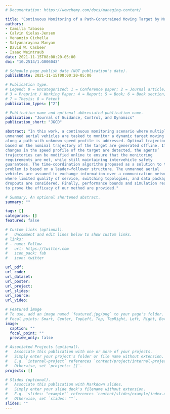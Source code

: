```yaml
---
# Documentation: https://wowchemy.com/docs/managing-content/

title: "Continuous Monitoring of a Path-Constrained Moving Target by Multiple Unmanned Aerial Vehicles"
authors:
- Camilla Tabasso
- Calvin Kielas-Jensen
- Venanzio Cichella
- Satyanarayana Manyam
- David W. Casbeer
- Isaac Weintraub
date: 2021-11-15T08:00:20-05:00
doi: "10.2514/1.G006043"

# Schedule page publish date (NOT publication's date).
publishDate: 2021-11-15T08:00:20-05:00

# Publication type.
# Legend: 0 = Uncategorized; 1 = Conference paper; 2 = Journal article;
# 3 = Preprint / Working Paper; 4 = Report; 5 = Book; 6 = Book section;
# 7 = Thesis; 8 = Patent
publication_types: ["2"]

# Publication name and optional abbreviated publication name.
publication: "Journal of Guidance, Control, and Dynamics"
publication_short: "JGCD"

abstract: "In this work, a continuous monitoring scenario where multiple
unmanned aerial vehicles are tasked to monitor a dynamic target moving
along a path with unknown speed profile is addressed. Optimal trajectories
based on the nominal trajectory of the target are generated offline. If
changes in the speed profile of the target are detected, the agents’
trajectories can be modified online to ensure that the monitoring
requirements are met, while still maintaining intervehicle safety
guarantees. The time-coordination algorithm proposed as a solution to this
problem is based on a leader–follower structure. The unmanned aerial
vehicles are assumed to exchange information over a communication network
where limited quality of service, switching topologies, and data package
dropouts are considered. Finally, performance bounds and simulation results
to prove the efficacy of our method are provided."

# Summary. An optional shortened abstract.
summary: ""

tags: []
categories: []
featured: false

# Custom links (optional).
#   Uncomment and edit lines below to show custom links.
# links:
# - name: Follow
#   url: https://twitter.com
#   icon_pack: fab
#   icon: twitter

url_pdf:
url_code:
url_dataset:
url_poster:
url_project:
url_slides:
url_source:
url_video:

# Featured image
# To use, add an image named `featured.jpg/png` to your page's folder. 
# Focal points: Smart, Center, TopLeft, Top, TopRight, Left, Right, BottomLeft, Bottom, BottomRight.
image:
  caption: ""
  focal_point: ""
  preview_only: false

# Associated Projects (optional).
#   Associate this publication with one or more of your projects.
#   Simply enter your project's folder or file name without extension.
#   E.g. `internal-project` references `content/project/internal-project/index.md`.
#   Otherwise, set `projects: []`.
projects: []

# Slides (optional).
#   Associate this publication with Markdown slides.
#   Simply enter your slide deck's filename without extension.
#   E.g. `slides: "example"` references `content/slides/example/index.md`.
#   Otherwise, set `slides: ""`.
slides: ""
---
```

